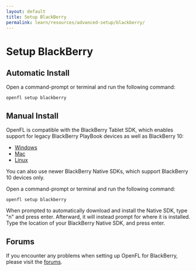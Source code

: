 ```yaml
---
layout: default
title: Setup BlackBerry
permalink: learn/resources/advanced-setup/blackberry/
---
```


# Setup BlackBerry

## Automatic Install

Open a command-prompt or terminal and run the following command:

    openfl setup blackberry

## Manual Install

OpenFL is compatible with the BlackBerry Tablet SDK, which enables support for legacy BlackBerry PlayBook devices as well as BlackBerry 10:

 * [Windows](http://developer.blackberry.com/native/downloads/fetch/installer-bbndk-2.1.0-win32-1032-201209271809-201209280007.exe)
 * [Mac](http://developer.blackberry.com/native/downloads/fetch/installer-bbndk-2.1.0-macosx-1032-201209271809-201209280007.dmg)
 * [Linux](http://developer.blackberry.com/native/downloads/fetch/installer-bbndk-2.1.0-linux-1032-201209271809-201209280007.bin)

You can also use newer BlackBerry Native SDKs, which support BlackBerry 10 devices only.

Open a command-prompt or terminal and run the following command:

    openfl setup blackberry

When prompted to automatically download and install the Native SDK, type "n" and press enter. Afterward, it will instead prompt for where it is installed. Type the location of your BlackBerry Native SDK, and press enter.

## Forums

If you encounter any problems when setting up OpenFL for BlackBerry, please visit the [forums](http://community.openfl.org/c/help).

